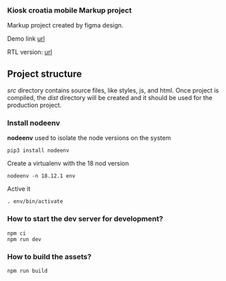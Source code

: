 ### Kiosk croatia mobile Markup project ###

Markup project created by figma design.

Demo link [url](https://dubisoft-solutions.github.io/kiosk-croatia-mobile/ "Demo project link")

RTL version: [url](https://dubisoft-solutions.github.io/kiosk-croatia-mobile/?rtl=true "Demo rtl project link")

## Project structure ##

*src* directory contains source files, like styles, js, and html. Once project is compiled, the *dist* directory will be created and it should be used for the production project.

### Install nodeenv ###

**nodeenv** used to isolate the node versions on the system 

    pip3 install nodeenv

Create a virtualenv with the 18 nod version

    nodeenv -n 18.12.1 env

Active it 

    . env/bin/activate

### How to start the dev server for development? ###

    npm ci
    npm run dev


### How to build the assets? ###

    npm run build

